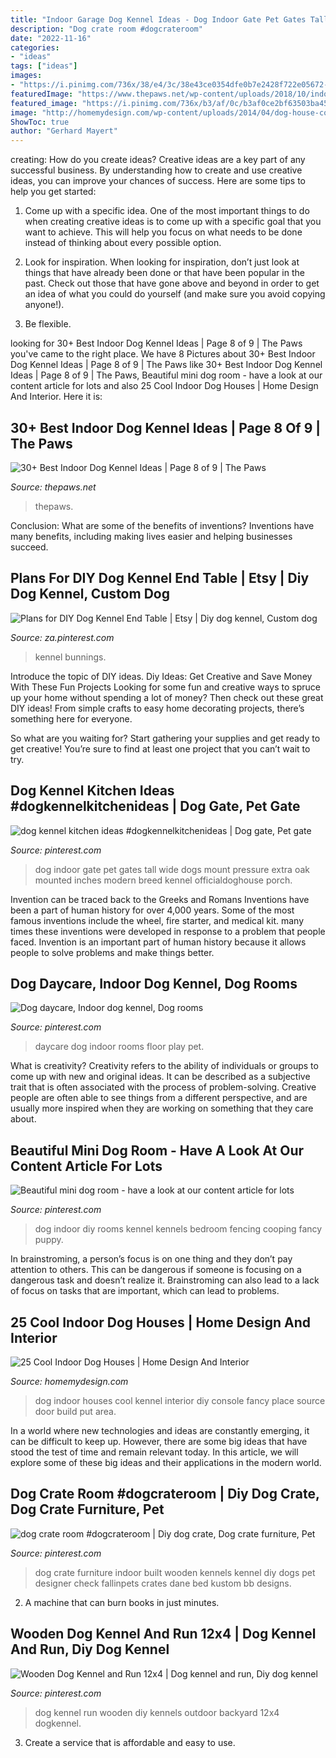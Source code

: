 ```yaml
---
title: "Indoor Garage Dog Kennel Ideas - Dog Indoor Gate Pet Gates Tall Wide Dogs Mount Pressure Extra Oak Mounted Inches Modern Breed Kennel Officialdoghouse Porch"
description: "Dog crate room #dogcrateroom"
date: "2022-11-16"
categories:
- "ideas"
tags: ["ideas"]
images:
- "https://i.pinimg.com/736x/38/e4/3c/38e43ce0354dfe0b7e2428f722e05672--dog-daycare-daycare-ideas.jpg"
featuredImage: "https://www.thepaws.net/wp-content/uploads/2018/10/indoor-dog-kennel-idea-2.jpg"
featured_image: "https://i.pinimg.com/736x/b3/af/0c/b3af0ce2bf63503ba4531220dab109ea.jpg"
image: "http://homemydesign.com/wp-content/uploads/2014/04/dog-house-console.jpg"
ShowToc: true
author: "Gerhard Mayert"
---
```



creating: How do you create ideas?
Creative ideas are a key part of any successful business. By understanding how to create and use creative ideas, you can improve your chances of success. Here are some tips to help you get started:
1. Come up with a specific idea. One of the most important things to do when creating creative ideas is to come up with a specific goal that you want to achieve. This will help you focus on what needs to be done instead of thinking about every possible option.

2. Look for inspiration. When looking for inspiration, don’t just look at things that have already been done or that have been popular in the past. Check out those that have gone above and beyond in order to get an idea of what you could do yourself (and make sure you avoid copying anyone!).

3. Be flexible.

	

		
looking for 30+ Best Indoor Dog Kennel Ideas | Page 8 of 9 | The Paws you've came to the right place. We have 8 Pictures about 30+ Best Indoor Dog Kennel Ideas | Page 8 of 9 | The Paws like 30+ Best Indoor Dog Kennel Ideas | Page 8 of 9 | The Paws, Beautiful mini dog room - have a look at our content article for lots and also 25 Cool Indoor Dog Houses | Home Design And Interior. Here it is:
		
    
## 30+ Best Indoor Dog Kennel Ideas | Page 8 Of 9 | The Paws

<img loading=lazy src="https://www.thepaws.net/wp-content/uploads/2018/10/indoor-dog-kennel-idea-2.jpg" onerror="this.onerror=null;this.src='https://tse2.mm.bing.net/th?id=OIP.DihfLz51fSP7Kbfl8hZCkgHaFF&amp;pid=15.1';" alt="30+ Best Indoor Dog Kennel Ideas | Page 8 of 9 | The Paws">

_Source: thepaws.net_

>thepaws. 

	

Conclusion: What are some of the benefits of inventions?
Inventions have many benefits, including making lives easier and helping businesses succeed.

    
## Plans For DIY Dog Kennel End Table | Etsy | Diy Dog Kennel, Custom Dog

<img loading=lazy src="https://i.pinimg.com/736x/0f/d1/28/0fd128f7d2de121b74606e408eb44fd0.jpg" onerror="this.onerror=null;this.src='https://tse2.mm.bing.net/th?id=OIP.MaFPhELcZe_LxusmMkUG7gHaJ3&amp;pid=15.1';" alt="Plans for DIY Dog Kennel End Table | Etsy | Diy dog kennel, Custom dog">

_Source: za.pinterest.com_

>kennel bunnings. 

	

Introduce the topic of DIY ideas.
Diy Ideas: Get Creative and Save Money With These Fun Projects
Looking for some fun and creative ways to spruce up your home without spending a lot of money? Then check out these great DIY ideas! From simple crafts to easy home decorating projects, there’s something here for everyone.

So what are you waiting for? Start gathering your supplies and get ready to get creative! You’re sure to find at least one project that you can’t wait to try.

    
## Dog Kennel Kitchen Ideas #dogkennelkitchenideas | Dog Gate, Pet Gate

<img loading=lazy src="https://i.pinimg.com/736x/6f/f3/23/6ff323141a6161f2cb67718b3b33a0d7.jpg" onerror="this.onerror=null;this.src='https://tse3.mm.bing.net/th?id=OIP.eYkVnP2w6qqEyJ6_BrnWdAHaHa&amp;pid=15.1';" alt="dog kennel kitchen ideas #dogkennelkitchenideas | Dog gate, Pet gate">

_Source: pinterest.com_

>dog indoor gate pet gates tall wide dogs mount pressure extra oak mounted inches modern breed kennel officialdoghouse porch. 

	

Invention can be traced back to the Greeks and Romans
Inventions have been a part of human history for over 4,000 years. Some of the most famous inventions include the wheel, fire starter, and medical kit. many times these inventions were developed in response to a problem that people faced. Invention is an important part of human history because it allows people to solve problems and make things better.

    
## Dog Daycare, Indoor Dog Kennel, Dog Rooms

<img loading=lazy src="https://i.pinimg.com/736x/38/e4/3c/38e43ce0354dfe0b7e2428f722e05672--dog-daycare-daycare-ideas.jpg" onerror="this.onerror=null;this.src='https://tse1.mm.bing.net/th?id=OIP.X5c55dR_cCUNeQI4I4fwEgHaFj&amp;pid=15.1';" alt="Dog daycare, Indoor dog kennel, Dog rooms">

_Source: pinterest.com_

>daycare dog indoor rooms floor play pet. 

	

What is creativity?
Creativity refers to the ability of individuals or groups to come up with new and original ideas. It can be described as a subjective trait that is often associated with the process of problem-solving. Creative people are often able to see things from a different perspective, and are usually more inspired when they are working on something that they care about.

    
## Beautiful Mini Dog Room - Have A Look At Our Content Article For Lots

<img loading=lazy src="https://i.pinimg.com/736x/62/c4/83/62c48347b3c58a55f2825fe6e6d48088.jpg" onerror="this.onerror=null;this.src='https://tse4.mm.bing.net/th?id=OIP.SXBfHMNkhEsFDs-whaW2nwHaJ3&amp;pid=15.1';" alt="Beautiful mini dog room - have a look at our content article for lots">

_Source: pinterest.com_

>dog indoor diy rooms kennel kennels bedroom fencing cooping fancy puppy. 

	

In brainstroming, a person’s focus is on one thing and they don’t pay attention to others. This can be dangerous if someone is focusing on a dangerous task and doesn’t realize it. Brainstroming can also lead to a lack of focus on tasks that are important, which can lead to problems.

    
## 25 Cool Indoor Dog Houses | Home Design And Interior

<img loading=lazy src="http://homemydesign.com/wp-content/uploads/2014/04/dog-house-console.jpg" onerror="this.onerror=null;this.src='https://tse3.mm.bing.net/th?id=OIP.7HqfFM4pGDtZ5_LhgnKBSQHaLP&amp;pid=15.1';" alt="25 Cool Indoor Dog Houses | Home Design And Interior">

_Source: homemydesign.com_

>dog indoor houses cool kennel interior diy console fancy place source door build put area. 

	

In a world where new technologies and ideas are constantly emerging, it can be difficult to keep up. However, there are some big ideas that have stood the test of time and remain relevant today. In this article, we will explore some of these big ideas and their applications in the modern world.

    
## Dog Crate Room #dogcrateroom | Diy Dog Crate, Dog Crate Furniture, Pet

<img loading=lazy src="https://i.pinimg.com/736x/b3/af/0c/b3af0ce2bf63503ba4531220dab109ea.jpg" onerror="this.onerror=null;this.src='https://tse2.mm.bing.net/th?id=OIP.IUnutHYNLicjXO3-l2inXQHaLG&amp;pid=15.1';" alt="dog crate room #dogcrateroom | Diy dog crate, Dog crate furniture, Pet">

_Source: pinterest.com_

>dog crate furniture indoor built wooden kennels kennel diy dogs pet designer check fallinpets crates dane bed kustom bb designs. 

	

2. A machine that can burn books in just minutes.

    
## Wooden Dog Kennel And Run 12x4 | Dog Kennel And Run, Diy Dog Kennel

<img loading=lazy src="https://i.pinimg.com/736x/cf/cf/e6/cfcfe6a820274b525e3d224ababa0c97.jpg" onerror="this.onerror=null;this.src='https://tse3.mm.bing.net/th?id=OIP.tId29aCYp9jI2GYKzb1ScQHaFj&amp;pid=15.1';" alt="Wooden Dog Kennel and Run 12x4 | Dog kennel and run, Diy dog kennel">

_Source: pinterest.com_

>dog kennel run wooden diy kennels outdoor backyard 12x4 dogkennel. 

	

3. Create a service that is affordable and easy to use.

